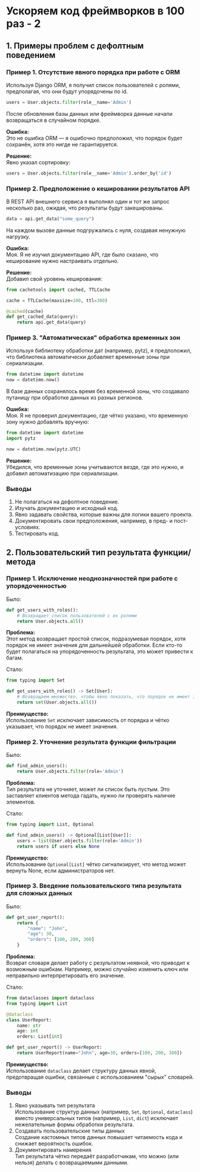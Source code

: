 # Ускоряем код фреймворков в 100 раз - 2

## 1. Примеры проблем с дефолтным поведением
### Пример 1. Отсутствие явного порядка при работе с ORM

Используя Django ORM, я получил список пользователей с ролями, предполагая, что они будут упорядочены по id.

```python
users = User.objects.filter(role__name='Admin')
```
После обновления базы данных или фреймворка данные начали возвращаться в случайном порядке.

**Ошибка:**  
Это не ошибка ORM — я ошибочно предположил, что порядок будет сохранён, хотя это нигде не гарантируется.

**Решение:**  
Явно указал сортировку:

```python
users = User.objects.filter(role__name='Admin').order_by('id')
```

### Пример 2. Предположение о кешировании результатов API

В REST API внешнего сервиса я выполнял один и тот же запрос несколько раз, ожидая, что результаты будут закешированы.

```python
data = api.get_data("some_query")
```
На каждом вызове данные подгружались с нуля, создавая ненужную нагрузку.

**Ошибка:**  
Моя. Я не изучил документацию API, где было сказано, что кеширование нужно настраивать отдельно.

**Решение:**  
Добавил свой уровень кеширования:

```python
from cachetools import cached, TTLCache

cache = TTLCache(maxsize=100, ttl=300)

@cached(cache)
def get_cached_data(query):
    return api.get_data(query)
```

### Пример 3. "Автоматическая" обработка временных зон

Используя библиотеку обработки дат (например, pytz), я предположил, что библиотека автоматически добавляет временные зоны при сериализации.

```python
from datetime import datetime
now = datetime.now()
```
В базе данных сохранялось время без временной зоны, что создавало путаницу при обработке данных из разных регионов.

**Ошибка:**  
Моя. Я не проверил документацию, где чётко указано, что временную зону нужно добавлять вручную:

```python
from datetime import datetime
import pytz

now = datetime.now(pytz.UTC)
```

**Решение:**  
Убедился, что временные зоны учитываются везде, где это нужно, и добавил автоматизацию при сериализации.

### Выводы
1) Не полагаться на дефолтное поведение. 
2) Изучать документацию и исходный код.
3) Явно задавать свойства, которые важны для логики вашего проекта.
4) Документировать свои предположения, например, в пред- и пост- условиях.
5) Тестировать код.


## 2. Пользовательский тип результата функции/метода

### Пример 1. Исключение неоднозначностей при работе с упорядоченностью
Было:
```python
def get_users_with_roles():
    # Возвращает список пользователей с их ролями
    return User.objects.all()
```
**Проблема:**  
Этот метод возвращает простой список, подразумевая порядок, хотя порядок не имеет значения для дальнейшей обработки.
Если кто-то будет полагаться на упорядоченность результата, это может привести к багам.

Стало:
```python
from typing import Set

def get_users_with_roles() -> Set[User]:
    # Возвращаем множество, чтобы явно показать, что порядок не имеет значения
    return set(User.objects.all())
```
**Преимущество:**  
Использование `Set` исключает зависимость от порядка и чётко указывает, что порядок не имеет значения.

### Пример 2. Уточнение результата функции фильтрации
Было:
```python
def find_admin_users():
    return User.objects.filter(role='Admin')
```
**Проблема:**  
Тип результата не уточняет, может ли список быть пустым. Это заставляет клиентов метода гадать, нужно ли проверять наличие элементов.

Стало:
```python
from typing import List, Optional

def find_admin_users() -> Optional[List[User]]:
    users = list(User.objects.filter(role='Admin'))
    return users if users else None
```

**Преимущество:**  
Использование `Optional[List]` чётко сигнализирует, что метод может вернуть None, если администраторов нет.

### Пример 3. Введение пользовательского типа результата для сложных данных

Было:
```python
def get_user_report():
    return {
        "name": "John",
        "age": 30,
        "orders": [100, 200, 300]
    }
```

**Проблема:**  
Возврат словаря делает работу с результатом неявной, что приводит к возможным ошибкам. Например, можно случайно изменить ключ или неправильно интерпретировать его значение.

Стало:
```python
from dataclasses import dataclass
from typing import List

@dataclass
class UserReport:
    name: str
    age: int
    orders: List[int]

def get_user_report() -> UserReport:
    return UserReport(name="John", age=30, orders=[100, 200, 300])
```
**Преимущество:**  
Использование `dataclass` делает структуру данных явной, предотвращая ошибки, связанные с использованием "сырых" словарей.

### Выводы

1) Явно указывать тип результата  
Использование структур данных (например, `Set`, `Optional`, `dataclass`) вместо универсальных типов (например, `List`, `dict`) исключает нежелательные формы обработки результата.
2) Создавать пользовательские типы данных  
Создание кастомных типов данных повышает читаемость кода и снижает вероятность ошибок.
3) Документировать намерения  
Тип результата чётко передаёт разработчикам, что можно (или нельзя) делать с возвращаемыми данными.